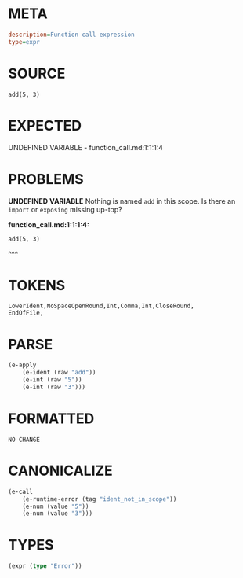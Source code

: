 # META
~~~ini
description=Function call expression
type=expr
~~~
# SOURCE
~~~roc
add(5, 3)
~~~
# EXPECTED
UNDEFINED VARIABLE - function_call.md:1:1:1:4
# PROBLEMS
**UNDEFINED VARIABLE**
Nothing is named `add` in this scope.
Is there an `import` or `exposing` missing up-top?

**function_call.md:1:1:1:4:**
```roc
add(5, 3)
```
^^^


# TOKENS
~~~zig
LowerIdent,NoSpaceOpenRound,Int,Comma,Int,CloseRound,
EndOfFile,
~~~
# PARSE
~~~clojure
(e-apply
	(e-ident (raw "add"))
	(e-int (raw "5"))
	(e-int (raw "3")))
~~~
# FORMATTED
~~~roc
NO CHANGE
~~~
# CANONICALIZE
~~~clojure
(e-call
	(e-runtime-error (tag "ident_not_in_scope"))
	(e-num (value "5"))
	(e-num (value "3")))
~~~
# TYPES
~~~clojure
(expr (type "Error"))
~~~

